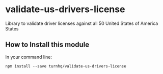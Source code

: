 # validate-us-drivers-license
Library to validate driver licenses against all 50 United States of America States

## How to Install this module

In your command line:

```
npm install --save turnhq/validate-us-drivers-license
```

